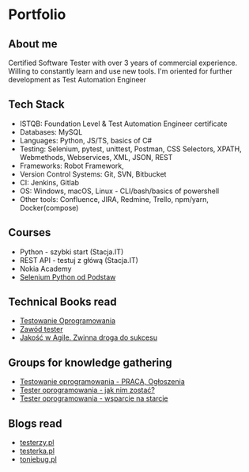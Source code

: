 # Portfolio

## About me

Certified Software Tester with over 3 years of commercial experience. Willing to constantly learn and use new tools. I'm oriented for further development as Test Automation Engineer

## Tech Stack

* ISTQB: Foundation Level & Test Automation Engineer certificate
* Databases: MySQL
* Languages: Python, JS/TS, basics of C#
* Testing: Selenium, pytest, unittest, Postman, CSS Selectors, XPATH, Webmethods, Webservices, XML, JSON, REST
* Frameworks: Robot Framework, 
* Version Control Systems: Git, SVN, Bitbucket
* CI: Jenkins, Gitlab
* OS: Windows, macOS, Linux - CLI/bash/basics of powershell
* Other tools: Confluence, JIRA, Redmine, Trello, npm/yarn, Docker(compose)

## Courses 

* Python - szybki start (Stacja.IT)
* REST API - testuj z główą (Stacja.IT)
* Nokia Academy
* [Selenium Python od Podstaw](https://www.udemy.com/course/kurs-selenium-python/learn/)

## Technical Books read

* [Testowanie Oprogramowania](https://pwicherski.gitbook.io)
* [Zawód tester](https://ksiegarnia.pwn.pl/Zawod-tester.-Od-decyzji-do-zdobycia-doswiadczenia,743423772,p.html)
* [Jakość w Agile. Zwinna droga do sukcesu](https://ksiegarnia.pwn.pl/Jakosc-w-Agile,744218952,p.html)


## Groups for knowledge gathering

* [Testowanie oprogramowania - PRACA, Ogłoszenia](https://www.facebook.com/groups/215557562210470/?ref=group_header)
* [Tester oprogramowania - jak nim zostać?](https://www.facebook.com/groups/531570473876610/?ref=group_header)
* [Tester oprogramowania - wsparcie na starcie](https://www.facebook.com/groups/testeroprogramowania/?ref=group_header)

## Blogs read

* [testerzy.pl](http://testerzy.pl)
* [testerka.pl](http://testerka.pl)
* [toniebug.pl](https://www.toniebug.pl)
